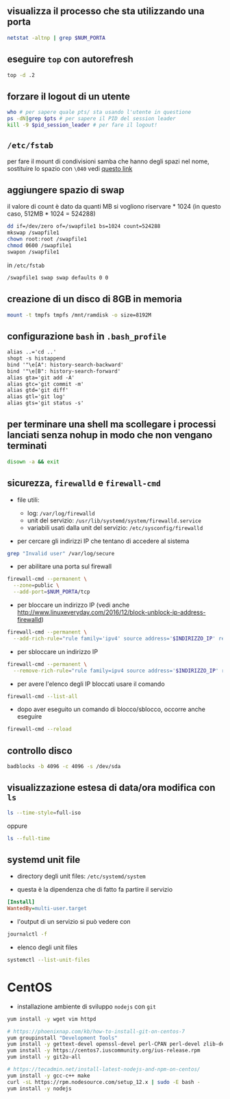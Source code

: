 
## visualizza il processo che sta utilizzando una porta
```sh
netstat -altnp | grep $NUM_PORTA
```

## eseguire `top` con autorefresh
```sh
top -d .2
```

## forzare il logout di un utente
```sh
who # per sapere quale pts/ sta usando l'utente in questione
ps -dN|grep $pts # per sapere il PID del session leader
kill -9 $pid_session_leader # per fare il logout!
```

## `/etc/fstab`
per fare il mount di condivisioni samba che hanno degli spazi nel nome, sostituire lo spazio con `\040`
vedi [questo link](http://www.simpit.com/wordpress/?p=626)

## aggiungere spazio di swap
il valore di count è dato da quanti MB si vogliono riservare * 1024 (in questo caso, 512MB * 1024 = 524288)
```sh
dd if=/dev/zero of=/swapfile1 bs=1024 count=524288
mkswap /swapfile1
chown root:root /swapfile1
chmod 0600 /swapfile1
swapon /swapfile1
```
in `/etc/fstab`
```txt
/swapfile1 swap swap defaults 0 0
```

## creazione di un disco di 8GB in memoria
```sh
mount -t tmpfs tmpfs /mnt/ramdisk -o size=8192M
```

## configurazione `bash` in `.bash_profile`
```txt
alias ..='cd ..'
shopt -s histappend
bind '"\e[A": history-search-backward'
bind '"\e[B": history-search-forward'
alias gta='git add -A'
alias gtc='git commit -m'
alias gtd='git diff'
alias gtl='git log'
alias gts='git status -s'
```

## per terminare una shell ma scollegare i processi lanciati senza nohup in modo che non vengano terminati
```sh
disown -a && exit
```

## sicurezza, `firewalld` e `firewall-cmd`
- file utili:
  - log: `/var/log/firewalld`
  - unit del servizio: `/usr/lib/systemd/system/firewalld.service`
  - variabili usati dalla unit del servizio: `/etc/sysconfig/firewalld`

- per cercare gli indirizzi IP che tentano di accedere al sistema
```sh
grep "Invalid user" /var/log/secure
```

- per abilitare una porta sul firewall
```sh
firewall-cmd --permanent \
  --zone=public \
  --add-port=$NUM_PORTA/tcp
```

- per bloccare un indirizzo IP (vedi anche http://www.linuxeveryday.com/2016/12/block-unblock-ip-address-firewalld)
```sh
firewall-cmd --permanent \
  --add-rich-rule="rule family='ipv4' source address='$INDIRIZZO_IP' reject"
```

- per sbloccare un indirizzo IP
```sh
firewall-cmd --permanent \
  --remove-rich-rule="rule family=ipv4 source address='$INDIRIZZO_IP' reject"
```

- per avere l'elenco degli IP bloccati usare il comando
```sh
firewall-cmd --list-all
```

- dopo aver eseguito un comando di blocco/sblocco, occorre anche eseguire
```sh
firewall-cmd --reload
```

## controllo disco
```sh
badblocks -b 4096 -c 4096 -s /dev/sda
```

## visualizzazione estesa di data/ora modifica con `ls`
```sh
ls --time-style=full-iso
```

oppure
```sh
ls --full-time
```

## systemd unit file
- directory degli unit files: `/etc/systemd/system`

- questa è la dipendenza che di fatto fa partire il servizio
```ini
[Install]
WantedBy=multi-user.target
```

- l'output di un servizio si può vedere con
```sh
journalctl -f
```

- elenco degli unit files
```sh
systemctl --list-unit-files
```

# CentOS
- installazione ambiente di sviluppo `nodejs` con `git`
```sh
yum install -y wget vim httpd

# https://phoenixnap.com/kb/how-to-install-git-on-centos-7
yum groupinstall "Development Tools"
yum install -y gettext-devel openssl-devel perl-CPAN perl-devel zlib-devel
yum install -y https://centos7.iuscommunity.org/ius-release.rpm
yum install -y git2u-all

# https://tecadmin.net/install-latest-nodejs-and-npm-on-centos/
yum install -y gcc-c++ make
curl -sL https://rpm.nodesource.com/setup_12.x | sudo -E bash -
yum install -y nodejs
```
